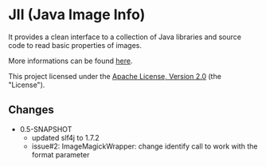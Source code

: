 # JII (Java Image Info) 

It provides a clean interface to a collection of Java 
libraries and source code to read basic properties of images.

More informations can be found [here](http://th-schwarz.github.com/JII/).

This project licensed under the [Apache License, Version 2.0](http://www.apache.org/licenses/LICENSE-2.0.html) (the "License").

## Changes 

* 0.5-SNAPSHOT
  * updated slf4j to 1.7.2
  * issue#2: ImageMagickWrapper: change identify call to work with the format parameter